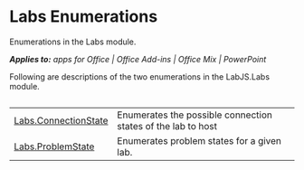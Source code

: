 
# Labs Enumerations
Enumerations in the Labs module.

 _**Applies to:** apps for Office | Office Add-ins | Office Mix | PowerPoint_

Following are descriptions of the two enumerations in the LabJS.Labs module.

## 


|||
|:-----|:-----|
|[Labs.ConnectionState](https://dev.office.com/reference/add-ins/office-mix/labs.connectionstate)|Enumerates the possible connection states of the lab to host|
|[Labs.ProblemState](https://dev.office.com/reference/add-ins/office-mix/labs.problemstate)|Enumerates problem states for a given lab.|

